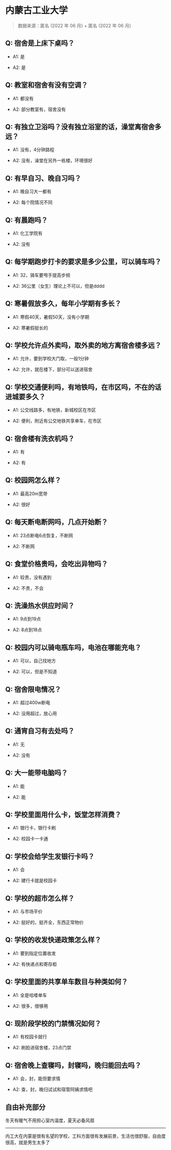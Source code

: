 # 内蒙古工业大学

> 数据来源：匿名 (2022 年 06 月) + 匿名 (2022 年 06 月)

## Q: 宿舍是上床下桌吗？

- A1: 是

- A2: 是

## Q: 教室和宿舍有没有空调？

- A1: 都没有

- A2: 部分教室有，宿舍没有

## Q: 有独立卫浴吗？没有独立浴室的话，澡堂离宿舍多远？

- A1: 没有，4分钟路程

- A2: 没有，澡堂在另外一栋楼，环境很好

## Q: 有早自习、晚自习吗？

- A1: 晚自习大一都有

- A2: 每个院情况不同

## Q: 有晨跑吗？

- A1: 化工学院有

- A2: 没有

## Q: 每学期跑步打卡的要求是多少公里，可以骑车吗？

- A1: 32，骑车要甩手提高步频

- A2: 36公里（女生）理论上不可以，但是dddd

## Q: 寒暑假放多久，每年小学期有多长？

- A1: 寒假40天，暑假50天，没有小学期

- A2: 寒暑假挺长的

## Q: 学校允许点外卖吗，取外卖的地方离宿舍楼多远？

- A1: 允许，要到学校大门取，一般1分钟

- A2: 允许，就在楼下，部分可以送进宿舍

## Q: 学校交通便利吗，有地铁吗，在市区吗，不在的话进城要多久？

- A1: 公交线路多，有地铁，新城校区在市区

- A2: 便利，附近有公交地铁共享单车，在市区

## Q: 宿舍楼有洗衣机吗？

- A1: 有

- A2: 有

## Q: 校园网怎么样？

- A1: 最高20m宽带

- A2: 很好

## Q: 每天断电断网吗，几点开始断？

- A1: 23点断电6点恢复，不断网

- A2: 不断网

## Q: 食堂价格贵吗，会吃出异物吗？

- A1: 较贵，没有遇到

- A2: 不贵，不会

## Q: 洗澡热水供应时间？

- A1: 9点到19点

- A2: 8点到18点

## Q: 校园内可以骑电瓶车吗，电池在哪能充电？

- A1: 可以，自己找地方

- A2: 可以，但是不知道

## Q: 宿舍限电情况？

- A1: 超过400w断电

- A2: 没用超过，放心用

## Q: 通宵自习有去处吗？

- A1: 无

- A2: 没有

## Q: 大一能带电脑吗？

- A1: 能

- A2: 能

## Q: 学校里面用什么卡，饭堂怎样消费？

- A1: 银行卡，银行卡刷

- A2: 校园卡一卡通

## Q: 学校会给学生发银行卡吗？

- A1: 会

- A2: 建行卡就是校园卡

## Q: 学校的超市怎么样？

- A1: 与市场平价

- A2: 挺好的，挺齐全，东西正常物价

## Q: 学校的收发快递政策怎么样？

- A1: 要到指定位置收发

- A2: 有快递点和寄存柜

## Q: 学校里面的共享单车数目与种类如何？

- A1: 全是哈喽单车

- A2: 很多，很够用

## Q: 现阶段学校的门禁情况如何？

- A1: 有校园卡就行

- A2: 刷脸进宿舍楼，23点门禁

## Q: 宿舍晚上查寝吗，封寝吗，晚归能回去吗？

- A1: 会，封，能但要求情

- A2: 查，封，晚归试试和宿管阿姨求情吧

## 自由补充部分

冬天有暖气不用担心室内温度，夏天必备风扇

***

内工大在内蒙是很有名望的学校，工科方面很有发展前景，生活也很舒服，自由度很高，就是男生太多了